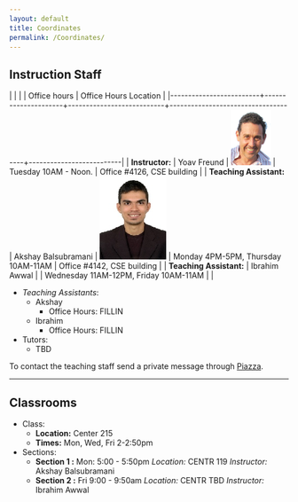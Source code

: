 ```yaml
---
layout: default
title: Coordinates
permalink: /Coordinates/
---
```


## Instruction Staff ##

|                         |                     |                           | Office hours                        | Office Hours Location    |
|-------------------------+---------------------+---------------------------+-------------------------------------+--------------------------|
| **Instructor:**         | Yoav Freund         | ![](images/2010yoav2.png) | Tuesday 10AM - Noon.                | Office #4126, CSE building |
| **Teaching Assistant:** | Akshay Balsubramani | ![](images/ABportrait2.jpg) | Monday 4PM-5PM, Thursday 10AM-11AM  | Office #4142, CSE building |
| **Teaching Assistant:** | Ibrahim Awwal       |                           | Wednesday 11AM-12PM, Friday 10AM-11AM |                          |
* *Teaching Assistants*: 
	* Akshay
	  * Office Hours: FILLIN
    * Ibrahim
	  * Office Hours: FILLIN
* Tutors:
	* TBD

To contact the teaching staff send a private message through [Piazza](https://piazza.com/ucsd/fall2014/cse103/).

-------------------
## Classrooms ##

* Class:
	* **Location:** Center 215
	* **Times:** Mon, Wed, Fri 2-2:50pm
* Sections:
	* **Section 1 :** Mon: 5:00 - 5:50pm *Location:* CENTR 119
        *Instructor:* Akshay Balsubramani
	* **Section 2 :** Fri 9:00 - 9:50am *Location:* CENTR TBD
        *Instructor:* Ibrahim Awwal
